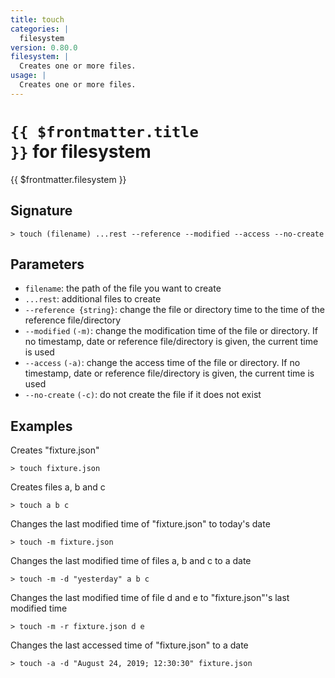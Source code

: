```yaml
---
title: touch
categories: |
  filesystem
version: 0.80.0
filesystem: |
  Creates one or more files.
usage: |
  Creates one or more files.
---
```


# <code>{{ $frontmatter.title }}</code> for filesystem

<div class='command-title'>{{ $frontmatter.filesystem }}</div>

## Signature

```> touch (filename) ...rest --reference --modified --access --no-create```

## Parameters

 -  `filename`: the path of the file you want to create
 -  `...rest`: additional files to create
 -  `--reference {string}`: change the file or directory time to the time of the reference file/directory
 -  `--modified` `(-m)`: change the modification time of the file or directory. If no timestamp, date or reference file/directory is given, the current time is used
 -  `--access` `(-a)`: change the access time of the file or directory. If no timestamp, date or reference file/directory is given, the current time is used
 -  `--no-create` `(-c)`: do not create the file if it does not exist

## Examples

Creates "fixture.json"
```shell
> touch fixture.json

```

Creates files a, b and c
```shell
> touch a b c

```

Changes the last modified time of "fixture.json" to today's date
```shell
> touch -m fixture.json

```

Changes the last modified time of files a, b and c to a date
```shell
> touch -m -d "yesterday" a b c

```

Changes the last modified time of file d and e to "fixture.json"'s last modified time
```shell
> touch -m -r fixture.json d e

```

Changes the last accessed time of "fixture.json" to a date
```shell
> touch -a -d "August 24, 2019; 12:30:30" fixture.json

```
